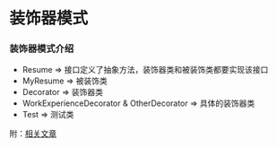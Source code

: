 # 装饰器模式

### 装饰器模式介绍
- Resume => 接口定义了抽象方法，装饰器类和被装饰类都要实现该接口
- MyResume => 被装饰类
- Decorator => 装饰器类
- WorkExperienceDecorator & OtherDecorator => 具体的装饰器类
- Test => 测试类  

附：[相关文章]()
